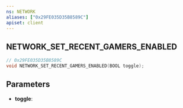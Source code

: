 ```yaml
---
ns: NETWORK
aliases: ["0x29FE035D35B8589C"]
apiset: client
---
```

## NETWORK_SET_RECENT_GAMERS_ENABLED

```c
// 0x29FE035D35B8589C
void NETWORK_SET_RECENT_GAMERS_ENABLED(BOOL toggle);
```


## Parameters
* **toggle**: